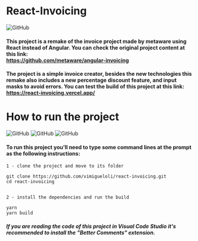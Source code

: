 # React-Invoicing

![GitHub](https://img.shields.io/github/license/vimigueloli/react-invoicing?color=brigthgreen&style=plastic) <br/>

#### This project is a remake of the invoice project made by metaware using React instead of Angular. You can check the original project content at this link: <br/>https://github.com/metaware/angular-invoicing</br>

#### The project is a simple invoice creator, besides the new technologies this remake also includes a new percentage discount feature, and input masks to avoid errors. You can test the build of this project at this link:</br>https://react-invoicing.vercel.app/</br>

# How to run the project

![GitHub](https://img.shields.io/badge/Dependencies-React-4e8dec?style=plastic)
![GitHub](https://img.shields.io/badge/-react_currency_input_field-4e8dec?style=plastic)
![GitHub](https://img.shields.io/badge/-styled_components-4e8dec?style=plastic)

#### To run this project you'll need to type some command lines at the prompt as the following instructions:

```
1 - clone the project and move to its folder

git clone https://github.com/vimigueloli/react-invoicing.git
cd react-invoicing


2 - install the dependencies and run the build

yarn
yarn build
```

##### If you are reading the code of this project in Visual Code Studio it's recommended to install the "Better Comments" extension.
